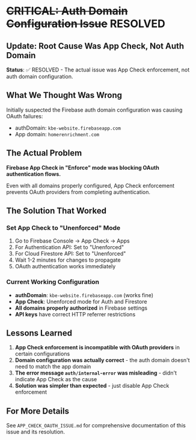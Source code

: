 # ~~CRITICAL: Auth Domain Configuration Issue~~ RESOLVED

## Update: Root Cause Was App Check, Not Auth Domain

**Status**: ✅ RESOLVED - The actual issue was App Check enforcement, not auth domain configuration.

## What We Thought Was Wrong

Initially suspected the Firebase auth domain configuration was causing OAuth failures:

- authDomain: `kbe-website.firebaseapp.com`
- App domain: `homerenrichment.com`

## The Actual Problem

**Firebase App Check in "Enforce" mode was blocking OAuth authentication flows.**

Even with all domains properly configured, App Check enforcement prevents OAuth providers from completing authentication.

## The Solution That Worked

### Set App Check to "Unenforced" Mode

1. Go to Firebase Console → App Check → Apps
2. For Authentication API: Set to "Unenforced"
3. For Cloud Firestore API: Set to "Unenforced"
4. Wait 1-2 minutes for changes to propagate
5. OAuth authentication works immediately

### Current Working Configuration

- **authDomain**: `kbe-website.firebaseapp.com` (works fine)
- **App Check**: Unenforced mode for Auth and Firestore
- **All domains properly authorized** in Firebase settings
- **API keys** have correct HTTP referrer restrictions

## Lessons Learned

1. **App Check enforcement is incompatible with OAuth providers** in certain configurations
2. **Domain configuration was actually correct** - the auth domain doesn't need to match the app domain
3. **The error message `auth/internal-error` was misleading** - didn't indicate App Check as the cause
4. **Solution was simpler than expected** - just disable App Check enforcement

## For More Details

See `APP_CHECK_OAUTH_ISSUE.md` for comprehensive documentation of this issue and its resolution.
